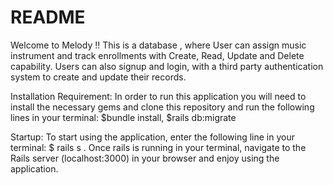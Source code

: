 # README

Welcome to Melody !! This is a database , where User can assign music instrument and track enrollments with Create, Read, Update and Delete capability.
Users can also signup and login, with a third party authentication system to create and update their records. 

Installation Requirement:
In order to run this application you will need to install the necessary gems and clone this repository and run the following lines in your terminal: $bundle install,  $rails db:migrate

Startup: 
To start using the application, enter the following line in your terminal: $ rails s .
Once rails is running in your terminal, navigate to the Rails server (localhost:3000) in your browser and enjoy using the application.
